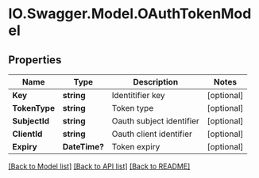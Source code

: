 # IO.Swagger.Model.OAuthTokenModel
## Properties

Name | Type | Description | Notes
------------ | ------------- | ------------- | -------------
**Key** | **string** | Identitifier key | [optional] 
**TokenType** | **string** | Token type | [optional] 
**SubjectId** | **string** | Oauth subject identifier | [optional] 
**ClientId** | **string** | Oauth client identifier | [optional] 
**Expiry** | **DateTime?** | Token expiry | [optional] 

[[Back to Model list]](../README.md#documentation-for-models) [[Back to API list]](../README.md#documentation-for-api-endpoints) [[Back to README]](../README.md)

